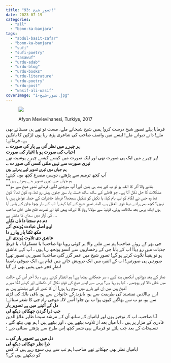 ```yaml
---
title: "93: تصورِ شیخ!"
date: 2023-07-19
categories: 
  - "all"
  - "bonn-ka-banjara"
tags: 
  - "abdul-basit-zafar"
  - "bonn-ka-banjara"
  - "sufi"
  - "sufi-poetry"
  - "tasawuf"
  - "urdu-adab"
  - "urdu-blog"
  - "urdu-books"
  - "urdu-literature"
  - "urdu-poetry"
  - "urdu-post"
  - "wasif-ali-wasif"
coverImage: "تصور-شیخ-1.jpg"
---
```


<figure>

![](images/تصور-شیخ-300x300.jpg)

<figcaption>

Afyon Mevlevihanesi, Turkiye, 2017

</figcaption>

</figure>

فرمایا پہلے تصورِ شیخ درست کرو! ہمیں شیخ شیخانے ملے، مست تو تھے ہی مستانے بھی ملے! دانے دیوانے ملے! ایسے میں واصف صاحب کی شاعری پڑھ رہا ہوں لڑکپن کا بانکپن ہے، فرمائے؛  
**؎ ہر چہرے میں نظر آتی ہے یار کی صورت  
احباب کی صورت ہو یا اغیار کی صورت**  
ہر چہرے میں ایک ہی صورت تھی اور ایک صورت میں کیسے کیسے چہرے پوشیدہ تھے!  
**؎ تیری صورت سے نہیں ملتی کسی کی صور ت  
ہم جہاں میں تیری تصویر لیے پھرتے ہیں**  
آپ کچھ ترمیم سے پڑھتے، دوسرہ مصرع کچھ یوں کہتے؛  
**ہم جہاں میں تیری تصویر بنے پھرتے ہیں  
**بنانے والا آذر کا الف ہو تو ب کے بت ہی بنیں گے! آپ سوچنے لگے، فرمائے تصورِ شیخ سے سو مشکلات کا حل نکل آتا ہے۔ جو قافلے کے ساتھ ساتھ خستہ پا، سوزِ جنوں پیش رو تھا، وہ کون تھا؟ کون تھا وہ جس نے لگام کو لبِ بام کہا، یا نکیل کو شکیل سمجھا؟ فرمایا حاضرات کے جملہ عوامل ہیں یا نہیں؟ کچھ بھی رائے دینا فوق العقل ہے، البتہ تصورِ شیخ کے کیا کہنے! اب کے بار چچا جان کے پاس آیا ہوں ایک برس بعد ملاقات ہوئی، قونیہؔ سے مولانا رومؔ کا تبرک پیش کیا اور نصرت فتح علیؔ خان صاحب کی آواز میں سماں کا منظر ہے …  
**دم دم سجنا دا ناں نکلے  
ایہو اصل عبادت ہُوندی اَئے  
مکھ تکنا یار پیارے دا  
عاشق دی تلاوت ہُوندی ائے**  
جی بھر کے روئے صاحب! ہم سے ملنے والا ہر کوئی رویا تھا صاحب! یا مسکرایا ، یا فرطِ جذبات میں رو دِیا! اب کے بابا جی کے رخساروں سے آنسو پونجھ رہا ہوں ، آپ کہے عاشق ہو تو یقیناً تلاوت کرتے ہو گے! تصورِ شیخ میں عمر گزر گئی صاحب! تصور ہی تصور تھے! صورتیں ہی صورتیں! اب کے انقرہ میں ایک درویش خانے میں قیام ہے، ایک صوفیِ باصفا نمازِ فجر میں ہمیں بھی لے گیا!

نماز کے بعد دوزانوں آنکھیں بند کیے ، سر جھکائے بیٹھا ہے! ہم انتظار کرتے رہے ، بلا آخر اُس کی حالت میں خلل ڈالا اور پوچھے ، کیا ہو رہا ہے؟ پرس سے اپنے شیخ کی فوٹو نکال کر دکھائی اور کہنے لگا میرے شیخ ہیں میں اِن کے بارے میں سوچ رہا ہوں! اُن کا تصور کر کے بیٹھتے ہیں ہم!  
ارے بہاالدین نقشبند کی طریقت سے ہو، بایزید کے خانوادے سے ہو، باقی باللہؔ کی لڑی سے ہو، تو ب سے بھاگتے کیوں ہو! ب بن جاو! اُسے لالہ موجی رامؔ جی کا شعر سنائے؛  
**دل کے آئینے میں ہے تصویر یار  
جب ذرا گردن جھکائی دیکھ لی**  
آہ! صاحب، اب کہ نوخیز ہوں اور ابامیاںؔ کے ساتھ اُن کے مرشد سیدنا طاہر علاؤ الدین قاؔدری کے مزار پر ہیں ، ابا میاںؔ بعد از تلاوت بیٹھے ہیں ، اور بیٹھے ہیں ! ہم بھی بیٹھ گئے ، تسبیحات کے بعد جب پلٹے تو فرمائے یہی شعر کچھ اِس طرح سے پڑھتے سنائی دیے ؛

**؎ دل میں ہے تصویر یار کی  
ذرا نظر جھکائی دیکھ لی**  
ابامیاںؔ نظر بھی جھکاتے تھے صاحب! ہم تب سے یہی سوچ رہے ہیں کہ کس کو دیکھتے ہوں گے؟
